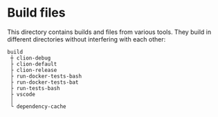 # Build files

This directory contains builds and files from various tools. They build in
different directories without interfering with each other:

```text
build
 ┼ clion-debug
 ├ clion-default
 ├ clion-release
 ├ run-docker-tests-bash
 ├ run-docker-tests-bat
 ├ run-tests-bash
 ├ vscode
 │
 └ dependency-cache
```

